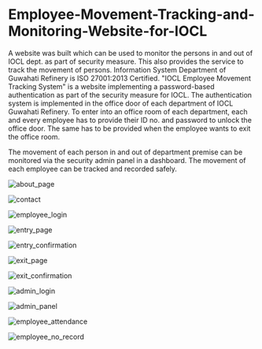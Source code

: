 # Employee-Movement-Tracking-and-Monitoring-Website-for-IOCL
A website was built which can be used to monitor the persons in and out of IOCL dept. as part of security measure. This also provides the service to track the movement of persons.
Information System Department of Guwahati Refinery is ISO 27001:2013 Certified. "IOCL Employee Movement Tracking System" is a website implementing a password-based authentication as part of the security measure for IOCL. The authentication system is implemented in the office door of each department of IOCL Guwahati Refinery. To enter into an office room of each department, each and every employee has to provide their ID no. and password to unlock the office door. The same has to be provided when the employee wants to exit the office room. 

The movement of each person in and out of department premise can be monitored via the security admin panel in a dashboard. The movement of each employee can be tracked and recorded safely.

![about_page](https://user-images.githubusercontent.com/77850791/133883015-65fb52b4-3a42-4408-9f71-434dee71e7dd.png)

![contact](https://user-images.githubusercontent.com/77850791/131459926-a07424e9-bc7c-47ed-a528-321d488f6f35.png)

![employee_login](https://user-images.githubusercontent.com/77850791/131459959-6b4f6ef4-41b4-498d-a427-a07e372033b3.png)

![entry_page](https://user-images.githubusercontent.com/77850791/131459976-b68b58b2-fcaa-4f23-86e2-7e92cfa75608.png)


![entry_confirmation](https://user-images.githubusercontent.com/77850791/131459970-cf125228-f2f4-44ee-b4c8-e8857b6d8709.png)

![exit_page](https://user-images.githubusercontent.com/77850791/131460021-6efb03f2-45ff-4f41-83a9-b08e37328a38.png)

![exit_confirmation](https://user-images.githubusercontent.com/77850791/131459981-71eb9bee-98bb-493b-b5a9-04f5bcc06dfe.png)

![admin_login](https://user-images.githubusercontent.com/77850791/131459916-a73fe56b-04b7-414a-9977-b71dba8df039.png)

![admin_panel](https://user-images.githubusercontent.com/77850791/131459923-3b56fe77-244b-4f92-a951-9309de635c8f.png)

![employee_attendance](https://user-images.githubusercontent.com/77850791/131459955-67cf9388-517b-4419-8abf-582908cd3886.png)

![employee_no_record](https://user-images.githubusercontent.com/77850791/131459965-569f9ca9-2025-4afe-a0a5-a7a8ded7d436.png)
